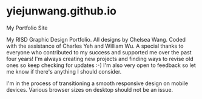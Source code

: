 yiejunwang.github.io
====================

My Portfolio Site

My RISD Graphic Design Portfolio. All designs by Chelsea Wang. Coded with the assistance of Charles Yeh and William Wu. A special thanks to everyone who contributed to my success and supported me over the past four years! I'm always creating new projects and finding ways to revise old ones so keep checking for updates :-) I'm also very open to feedback so let me know if there's anything I should consider.

I'm in the process of transitioning a smooth responsive design on mobile devices. Various browser sizes on desktop should not be an issue. 
